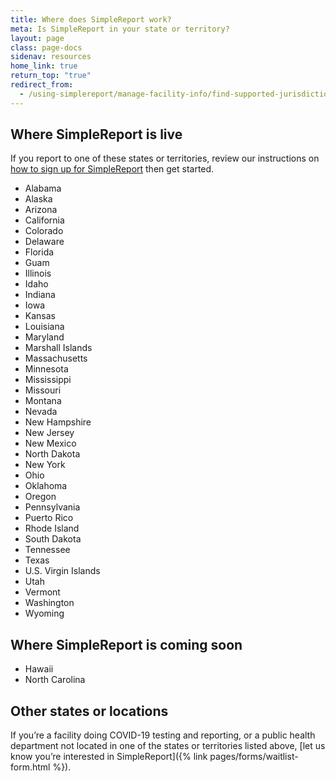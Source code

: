 ```yaml
---
title: Where does SimpleReport work?
meta: Is SimpleReport in your state or territory?
layout: page
class: page-docs
sidenav: resources
home_link: true
return_top: "true"
redirect_from:
  - /using-simplereport/manage-facility-info/find-supported-jurisdictions/
---
```


## Where SimpleReport is live

If you report to one of these states or territories, review our instructions on [how to sign up for SimpleReport](/getting-started/organizations-and-testing-facilities/onboard-your-organization/) then get started.

- Alabama
- Alaska
- Arizona
- California
- Colorado
- Delaware
- Florida
- Guam
- Illinois
- Idaho
- Indiana
- Iowa
- Kansas
- Louisiana
- Maryland
- Marshall Islands
- Massachusetts
- Minnesota
- Mississippi
- Missouri
- Montana
- Nevada
- New Hampshire
- New Jersey
- New Mexico
- North Dakota
- New York
- Ohio
- Oklahoma
- Oregon
- Pennsylvania
- Puerto Rico
- Rhode Island
- South Dakota
- Tennessee
- Texas
- U.S. Virgin Islands
- Utah
- Vermont
- Washington
- Wyoming

## Where SimpleReport is coming soon

- Hawaii
- North Carolina
 
## Other states or locations

If you’re a facility doing COVID-19 testing and reporting, or a public health department not located in one of the states or territories listed above, [let us know you’re interested in SimpleReport]({% link pages/forms/waitlist-form.html %}).
